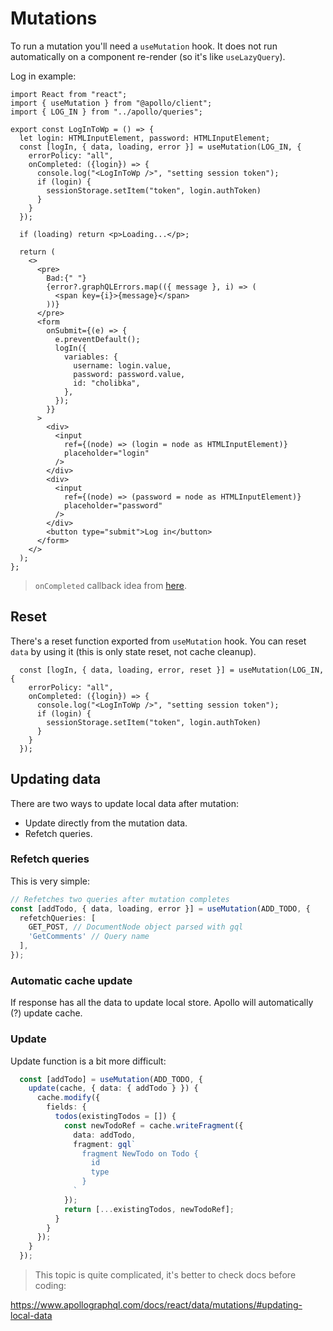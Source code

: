 # Mutations

To run a mutation you'll need a `useMutation` hook. It does not run automatically on a component re-render (so it's like `useLazyQuery`).


Log in example:

```tsx
import React from "react";
import { useMutation } from "@apollo/client";
import { LOG_IN } from "../apollo/queries";

export const LogInToWp = () => {
  let login: HTMLInputElement, password: HTMLInputElement;
  const [logIn, { data, loading, error }] = useMutation(LOG_IN, {
    errorPolicy: "all",
    onCompleted: ({login}) => {
      console.log("<LogInToWp />", "setting session token");
      if (login) {
        sessionStorage.setItem("token", login.authToken)
      }
    }
  });

  if (loading) return <p>Loading...</p>;

  return (
    <>
      <pre>
        Bad:{" "}
        {error?.graphQLErrors.map(({ message }, i) => (
          <span key={i}>{message}</span>
        ))}
      </pre>
      <form
        onSubmit={(e) => {
          e.preventDefault();
          logIn({
            variables: {
              username: login.value,
              password: password.value,
              id: "cholibka",
            },
          });
        }}
      >
        <div>
          <input
            ref={(node) => (login = node as HTMLInputElement)}
            placeholder="login"
          />
        </div>
        <div>
          <input
            ref={(node) => (password = node as HTMLInputElement)}
            placeholder="password"
          />
        </div>
        <button type="submit">Log in</button>
      </form>
    </>
  );
};
```

> `onCompleted` callback idea from [here](https://www.howtographql.com/react-apollo/5-authentication/).

## Reset

There's a reset function exported from `useMutation` hook. You can reset `data` by using it (this is only state reset, not cache cleanup).

```tsx
  const [logIn, { data, loading, error, reset }] = useMutation(LOG_IN, {
    errorPolicy: "all",
    onCompleted: ({login}) => {
      console.log("<LogInToWp />", "setting session token");
      if (login) {
        sessionStorage.setItem("token", login.authToken)
      }
    }
  });
```

## Updating data

There are two ways to update local data after mutation:

* Update directly from the mutation data.
* Refetch queries.


### Refetch queries

This is very simple:

```ts
// Refetches two queries after mutation completes
const [addTodo, { data, loading, error }] = useMutation(ADD_TODO, {
  refetchQueries: [
    GET_POST, // DocumentNode object parsed with gql
    'GetComments' // Query name
  ],
});
```

### Automatic cache update

If response has all the data to update local store. Apollo will automatically (?) update cache.

### Update

Update function is a bit more difficult:

```ts
  const [addTodo] = useMutation(ADD_TODO, {
    update(cache, { data: { addTodo } }) {
      cache.modify({
        fields: {
          todos(existingTodos = []) {
            const newTodoRef = cache.writeFragment({
              data: addTodo,
              fragment: gql`
                fragment NewTodo on Todo {
                  id
                  type
                }
              `
            });
            return [...existingTodos, newTodoRef];
          }
        }
      });
    }
  });
```

> This topic is quite complicated, it's better to check docs before coding:

https://www.apollographql.com/docs/react/data/mutations/#updating-local-data